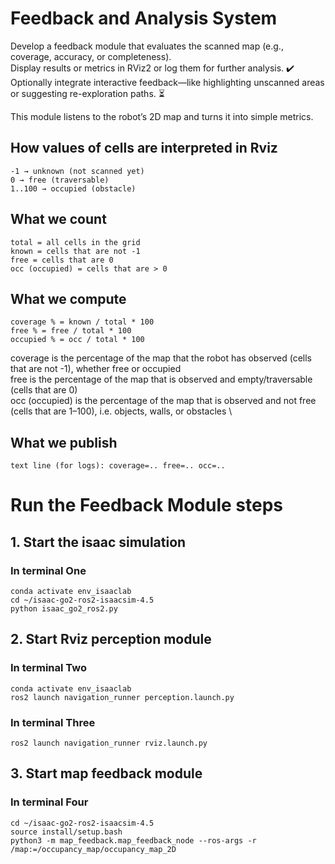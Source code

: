 # Feedback and Analysis System

Develop a feedback module that evaluates the scanned map (e.g., coverage, accuracy, or completeness). \
Display results or metrics in RViz2 or log them for further analysis. ✔️\
Optionally integrate interactive feedback—like highlighting unscanned areas or suggesting re-exploration paths. ⏳

This module listens to the robot’s 2D map and turns it into simple metrics.

## How values of cells are interpreted in Rviz
```
-1 → unknown (not scanned yet)
0 → free (traversable) 
1..100 → occupied (obstacle)
```

## What we count
```
total = all cells in the grid
known = cells that are not -1
free = cells that are 0
occ (occupied) = cells that are > 0
```

## What we compute
```
coverage % = known / total * 100
free % = free / total * 100
occupied % = occ / total * 100
```
coverage is the percentage of the map that the robot has observed (cells that are not -1), whether free or occupied \
free is the percentage of the map that is observed and empty/traversable (cells that are 0) \
occ (occupied) is the percentage of the map that is observed and not free (cells that are 1–100), i.e. objects, walls, or obstacles \

## What we publish
```
text line (for logs): coverage=.. free=.. occ=..
```

# Run the Feedback Module steps

## 1. Start the isaac simulation
### In terminal One
```
conda activate env_isaaclab
cd ~/isaac-go2-ros2-isaacsim-4.5
python isaac_go2_ros2.py
```

## 2. Start Rviz perception module
### In terminal Two
```
conda activate env_isaaclab
ros2 launch navigation_runner perception.launch.py
```
### In terminal Three
```
ros2 launch navigation_runner rviz.launch.py
```

## 3. Start map feedback module
### In terminal Four
```
cd ~/isaac-go2-ros2-isaacsim-4.5
source install/setup.bash
python3 -m map_feedback.map_feedback_node --ros-args -r /map:=/occupancy_map/occupancy_map_2D
```